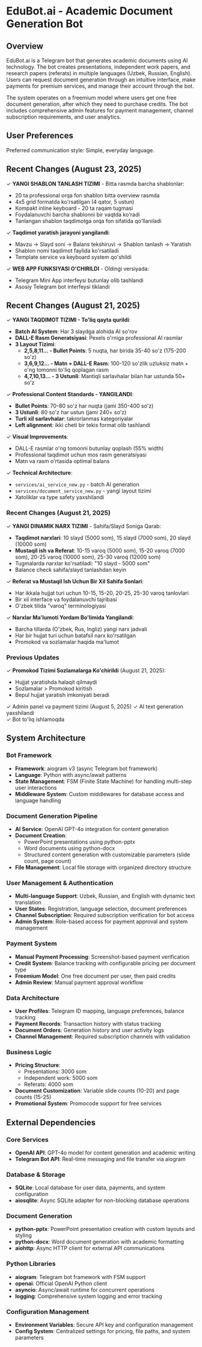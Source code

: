 # EduBot.ai - Academic Document Generation Bot

## Overview

EduBot.ai is a Telegram bot that generates academic documents using AI technology. The bot creates presentations, independent work papers, and research papers (referats) in multiple languages (Uzbek, Russian, English). Users can request document generation through an intuitive interface, make payments for premium services, and manage their account through the bot.

The system operates on a freemium model where users get one free document generation, after which they need to purchase credits. The bot includes comprehensive admin features for payment management, channel subscription requirements, and user analytics.

## User Preferences

Preferred communication style: Simple, everyday language.

## Recent Changes (August 23, 2025)

✓ **YANGI SHABLON TANLASH TIZIMI** - Bitta rasmda barcha shablonlar:
  - 20 ta professional orqa fon shablon bitta overview rasmda
  - 4x5 grid formatda ko'rsatilgan (4 qator, 5 ustun)
  - Kompakt inline keyboard - 20 ta raqam tugmasi
  - Foydalanuvchi barcha shablonni bir vaqtda ko'radi
  - Tanlangan shablon taqdimotga orqa fon sifatida qo'llaniladi

✓ **Taqdimot yaratish jarayoni yangilandi**:
  - Mavzu → Slayd soni → Balans tekshiruvi → Shablon tanlash → Yaratish
  - Shablon nomi taqdimot faylida ko'rsatiladi
  - Template service va keyboard system qo'shildi

✓ **WEB APP FUNKSIYASI O'CHIRILDI** - Oldingi versiyada:
  - Telegram Mini App interfeysi butunlay olib tashlandi
  - Asosiy Telegram bot interfeysi tiklandi

## Recent Changes (August 21, 2025)

✓ **YANGI TAQDIMOT TIZIMI - To'liq qayta qurildi**:
  - **Batch AI System**: Har 3 slaydga alohida AI so'rov
  - **DALL-E Rasm Generatsiyasi**: Pexels o'rniga professional AI rasmlar
  - **3 Layout Tizimi**:
    - **2,5,8,11... - Bullet Points**: 5 nuqta, har birida 35-40 so'z (175-200 so'z)
    - **3,6,9,12... - Matn + DALL-E Rasm**: 100-120 so'zlik uzluksiz matn + o'ng tomonni to'liq qoplagan rasm
    - **4,7,10,13... - 3 Ustunli**: Mantiqli sarlavhalar bilan har ustunda 50+ so'z

✓ **Professional Content Standards - YANGILANDI**:
  - **Bullet Points**: 70-80 so'z har nuqta (jami 350-400 so'z)
  - **3 Ustunli**: 80 so'z har ustun (jami 240+ so'z)
  - **Turli xil sarlavhalar**: takrorlanmas kategoriyalar
  - **Left alignment**: ikki cheti bir tekis format olib tashlandi

✓ **Visual Improvements**:
  - DALL-E rasmlar o'ng tomonni butunlay qoplash (55% width)
  - Professional taqdimot uchun mos rasm generatsiyasi
  - Matn va rasm o'rtasida optimal balans

✓ **Technical Architecture**:
  - `services/ai_service_new.py` - batch AI generation
  - `services/document_service_new.py` - yangi layout tizimi
  - Xatoliklar va type safety yaxshilandi

### Recent Changes (August 21, 2025)

✓ **YANGI DINAMIK NARX TIZIMI** - Sahifa/Slayd Soniga Qarab:
  - **Taqdimot narxlari**: 10 slayd (5000 som), 15 slayd (7000 som), 20 slayd (10000 som)
  - **Mustaqil ish va Referat**: 10-15 varoq (5000 som), 15-20 varoq (7000 som), 20-25 varoq (10000 som), 25-30 varoq (12000 som)
  - Tugmalarda narxlar ko'rsatiladi: "10 slayd - 5000 som"
  - Balance check sahifa/slayd tanlashdan keyin

✓ **Referat va Mustaqil Ish Uchun Bir Xil Sahifa Sonlari**:
  - Har ikkala hujjat turi uchun 10-15, 15-20, 20-25, 25-30 varoq tanlovlari
  - Bir xil interface va foydalanuvchi tajribasi
  - O'zbek tilida "varoq" terminologiyasi

✓ **Narxlar Ma'lumoti Yordam Bo'limida Yangilandi**:
  - Barcha tillarda (O'zbek, Rus, Ingliz) yangi narx jadvali
  - Har bir hujjat turi uchun batafsil narx ko'rsatilgan
  - Promokod va sozlamalar haqida ma'lumot

### Previous Updates
✓ **Promokod Tizimi Sozlamalarga Ko'chirildi** (August 21, 2025):
  - Hujjat yaratishda halaqit qilmaydi
  - Sozlamalar > Promokod kiritish
  - Bepul hujjat yaratish imkoniyati beradi
  
✓ Admin panel va payment tizimi (August 5, 2025)
✓ AI text generation yaxshilandi  
✓ Bot to'liq ishlamoqda

## System Architecture

### Bot Framework
- **Framework**: aiogram v3 (async Telegram bot framework)
- **Language**: Python with async/await patterns
- **State Management**: FSM (Finite State Machine) for handling multi-step user interactions
- **Middleware System**: Custom middlewares for database access and language handling

### Document Generation Pipeline
- **AI Service**: OpenAI GPT-4o integration for content generation
- **Document Creation**: 
  - PowerPoint presentations using python-pptx
  - Word documents using python-docx
  - Structured content generation with customizable parameters (slide count, page count)
- **File Management**: Local file storage with organized directory structure

### User Management & Authentication
- **Multi-language Support**: Uzbek, Russian, and English with dynamic text translation
- **User States**: Registration, language selection, document preferences
- **Channel Subscription**: Required subscription verification for bot access
- **Admin System**: Role-based access for payment approval and system management

### Payment System
- **Manual Payment Processing**: Screenshot-based payment verification
- **Credit System**: Balance tracking with configurable pricing per document type
- **Freemium Model**: One free document per user, then paid credits
- **Admin Review**: Manual payment approval workflow

### Data Architecture
- **User Profiles**: Telegram ID mapping, language preferences, balance tracking
- **Payment Records**: Transaction history with status tracking
- **Document Orders**: Generation history and user activity logs
- **Channel Management**: Required subscription channels with validation

### Business Logic
- **Pricing Structure**: 
  - Presentations: 3000 som
  - Independent work: 5000 som
  - Referats: 4000 som
- **Document Customization**: Variable slide counts (10-20) and page counts (15-25)
- **Promotional System**: Promocode support for free services

## External Dependencies

### Core Services
- **OpenAI API**: GPT-4o model for content generation and academic writing
- **Telegram Bot API**: Real-time messaging and file transfer via aiogram

### Database & Storage
- **SQLite**: Local database for user data, payments, and system configuration
- **aiosqlite**: Async SQLite adapter for non-blocking database operations

### Document Generation
- **python-pptx**: PowerPoint presentation creation with custom layouts and styling
- **python-docx**: Word document generation with academic formatting
- **aiohttp**: Async HTTP client for external API communications

### Python Libraries
- **aiogram**: Telegram bot framework with FSM support
- **openai**: Official OpenAI Python client
- **asyncio**: Async/await runtime for concurrent operations
- **logging**: Comprehensive system logging and error tracking

### Configuration Management
- **Environment Variables**: Secure API key and configuration management
- **Config System**: Centralized settings for pricing, file paths, and system parameters